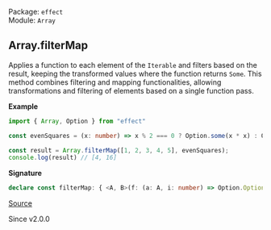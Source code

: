 Package: `effect`<br />
Module: `Array`<br />

## Array.filterMap

Applies a function to each element of the `Iterable` and filters based on the result, keeping the transformed values where the function returns `Some`.
This method combines filtering and mapping functionalities, allowing transformations and filtering of elements based on a single function pass.

**Example**

```ts
import { Array, Option } from "effect"

const evenSquares = (x: number) => x % 2 === 0 ? Option.some(x * x) : Option.none()

const result = Array.filterMap([1, 2, 3, 4, 5], evenSquares);
console.log(result) // [4, 16]
```

**Signature**

```ts
declare const filterMap: { <A, B>(f: (a: A, i: number) => Option.Option<B>): (self: Iterable<A>) => Array<B>; <A, B>(self: Iterable<A>, f: (a: A, i: number) => Option.Option<B>): Array<B>; }
```

[Source](https://github.com/Effect-TS/effect/tree/main/packages/effect/src/Array.ts#L2516)

Since v2.0.0